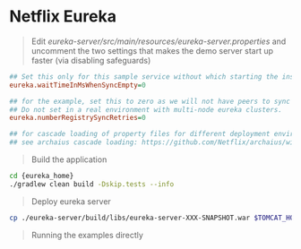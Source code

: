 # **Netflix  Eureka**

> Edit *eureka-server/src/main/resources/eureka-server.properties* and uncomment the two settings that makes the demo server start up faster (via disabling safeguards)

```ini
## Set this only for this sample service without which starting the instance will by default wait for the default of 5 mins
eureka.waitTimeInMsWhenSyncEmpty=0

## for the example, set this to zero as we will not have peers to sync up with.
## Do not set in a real environment with multi-node eureka clusters.
eureka.numberRegistrySyncRetries=0

## for cascade loading of property files for different deployment environments and/or regions etc,
## see archaius cascade loading: https://github.com/Netflix/archaius/wiki/Deployment-context
```

> Build the application

```sh
cd {eureka_home}
./gradlew clean build -Dskip.tests --info
```

> Deploy eureka server

```sh
cp ./eureka-server/build/libs/eureka-server-XXX-SNAPSHOT.war $TOMCAT_HOME/webapps/eureka.war 
```

> Running the examples directly


